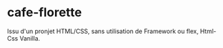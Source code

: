 # cafe-florette

Issu d'un pronjet HTML/CSS, sans utilisation de Framework ou flex, Html-Css Vanilla.
